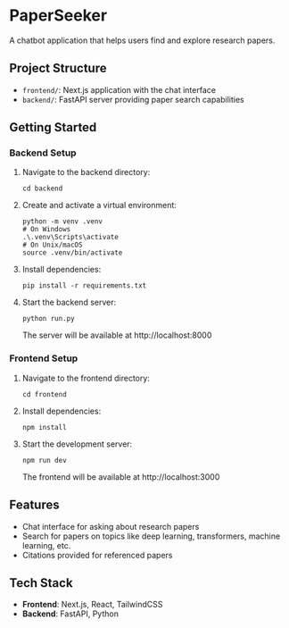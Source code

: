 # PaperSeeker

A chatbot application that helps users find and explore research papers.

## Project Structure

- `frontend/`: Next.js application with the chat interface
- `backend/`: FastAPI server providing paper search capabilities

## Getting Started

### Backend Setup

1. Navigate to the backend directory:
   ```
   cd backend
   ```

2. Create and activate a virtual environment:
   ```
   python -m venv .venv
   # On Windows
   .\.venv\Scripts\activate
   # On Unix/macOS
   source .venv/bin/activate
   ```

3. Install dependencies:
   ```
   pip install -r requirements.txt
   ```

4. Start the backend server:
   ```
   python run.py
   ```
   
   The server will be available at http://localhost:8000

### Frontend Setup

1. Navigate to the frontend directory:
   ```
   cd frontend
   ```

2. Install dependencies:
   ```
   npm install
   ```

3. Start the development server:
   ```
   npm run dev
   ```

   The frontend will be available at http://localhost:3000

## Features

- Chat interface for asking about research papers
- Search for papers on topics like deep learning, transformers, machine learning, etc.
- Citations provided for referenced papers

## Tech Stack

- **Frontend**: Next.js, React, TailwindCSS
- **Backend**: FastAPI, Python
 
